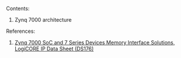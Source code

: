 Contents:

1) Zynq 7000 architecture
   

References:

1) [Zynq 7000 SoC and 7 Series Devices Memory Interface Solutions, LogiCORE IP Data Sheet (DS176)](https://docs.amd.com/r/en-US/ds176_7Series_MIS)

